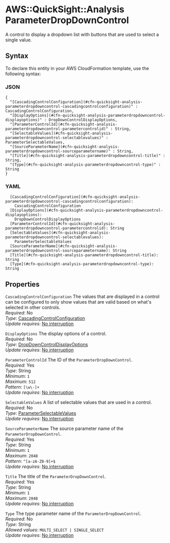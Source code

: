# AWS::QuickSight::Analysis ParameterDropDownControl<a name="aws-properties-quicksight-analysis-parameterdropdowncontrol"></a>

A control to display a dropdown list with buttons that are used to select a single value\.

## Syntax<a name="aws-properties-quicksight-analysis-parameterdropdowncontrol-syntax"></a>

To declare this entity in your AWS CloudFormation template, use the following syntax:

### JSON<a name="aws-properties-quicksight-analysis-parameterdropdowncontrol-syntax.json"></a>

```
{
  "[CascadingControlConfiguration](#cfn-quicksight-analysis-parameterdropdowncontrol-cascadingcontrolconfiguration)" : CascadingControlConfiguration,
  "[DisplayOptions](#cfn-quicksight-analysis-parameterdropdowncontrol-displayoptions)" : DropDownControlDisplayOptions,
  "[ParameterControlId](#cfn-quicksight-analysis-parameterdropdowncontrol-parametercontrolid)" : String,
  "[SelectableValues](#cfn-quicksight-analysis-parameterdropdowncontrol-selectablevalues)" : ParameterSelectableValues,
  "[SourceParameterName](#cfn-quicksight-analysis-parameterdropdowncontrol-sourceparametername)" : String,
  "[Title](#cfn-quicksight-analysis-parameterdropdowncontrol-title)" : String,
  "[Type](#cfn-quicksight-analysis-parameterdropdowncontrol-type)" : String
}
```

### YAML<a name="aws-properties-quicksight-analysis-parameterdropdowncontrol-syntax.yaml"></a>

```
  [CascadingControlConfiguration](#cfn-quicksight-analysis-parameterdropdowncontrol-cascadingcontrolconfiguration):
    CascadingControlConfiguration
  [DisplayOptions](#cfn-quicksight-analysis-parameterdropdowncontrol-displayoptions):
    DropDownControlDisplayOptions
  [ParameterControlId](#cfn-quicksight-analysis-parameterdropdowncontrol-parametercontrolid): String
  [SelectableValues](#cfn-quicksight-analysis-parameterdropdowncontrol-selectablevalues):
    ParameterSelectableValues
  [SourceParameterName](#cfn-quicksight-analysis-parameterdropdowncontrol-sourceparametername): String
  [Title](#cfn-quicksight-analysis-parameterdropdowncontrol-title): String
  [Type](#cfn-quicksight-analysis-parameterdropdowncontrol-type): String
```

## Properties<a name="aws-properties-quicksight-analysis-parameterdropdowncontrol-properties"></a>

`CascadingControlConfiguration` <a name="cfn-quicksight-analysis-parameterdropdowncontrol-cascadingcontrolconfiguration"></a>
The values that are displayed in a control can be configured to only show values that are valid based on what's selected in other controls\.  
_Required_: No  
_Type_: [CascadingControlConfiguration](aws-properties-quicksight-analysis-cascadingcontrolconfiguration.md)  
_Update requires_: [No interruption](https://docs.aws.amazon.com/AWSCloudFormation/latest/UserGuide/using-cfn-updating-stacks-update-behaviors.html#update-no-interrupt)

`DisplayOptions` <a name="cfn-quicksight-analysis-parameterdropdowncontrol-displayoptions"></a>
The display options of a control\.  
_Required_: No  
_Type_: [DropDownControlDisplayOptions](aws-properties-quicksight-analysis-dropdowncontroldisplayoptions.md)  
_Update requires_: [No interruption](https://docs.aws.amazon.com/AWSCloudFormation/latest/UserGuide/using-cfn-updating-stacks-update-behaviors.html#update-no-interrupt)

`ParameterControlId` <a name="cfn-quicksight-analysis-parameterdropdowncontrol-parametercontrolid"></a>
The ID of the `ParameterDropDownControl`\.  
_Required_: Yes  
_Type_: String  
_Minimum_: `1`  
_Maximum_: `512`  
_Pattern_: `[\w\-]+`  
_Update requires_: [No interruption](https://docs.aws.amazon.com/AWSCloudFormation/latest/UserGuide/using-cfn-updating-stacks-update-behaviors.html#update-no-interrupt)

`SelectableValues` <a name="cfn-quicksight-analysis-parameterdropdowncontrol-selectablevalues"></a>
A list of selectable values that are used in a control\.  
_Required_: No  
_Type_: [ParameterSelectableValues](aws-properties-quicksight-analysis-parameterselectablevalues.md)  
_Update requires_: [No interruption](https://docs.aws.amazon.com/AWSCloudFormation/latest/UserGuide/using-cfn-updating-stacks-update-behaviors.html#update-no-interrupt)

`SourceParameterName` <a name="cfn-quicksight-analysis-parameterdropdowncontrol-sourceparametername"></a>
The source parameter name of the `ParameterDropDownControl`\.  
_Required_: Yes  
_Type_: String  
_Minimum_: `1`  
_Maximum_: `2048`  
_Pattern_: `^[a-zA-Z0-9]+$`  
_Update requires_: [No interruption](https://docs.aws.amazon.com/AWSCloudFormation/latest/UserGuide/using-cfn-updating-stacks-update-behaviors.html#update-no-interrupt)

`Title` <a name="cfn-quicksight-analysis-parameterdropdowncontrol-title"></a>
The title of the `ParameterDropDownControl`\.  
_Required_: Yes  
_Type_: String  
_Minimum_: `1`  
_Maximum_: `2048`  
_Update requires_: [No interruption](https://docs.aws.amazon.com/AWSCloudFormation/latest/UserGuide/using-cfn-updating-stacks-update-behaviors.html#update-no-interrupt)

`Type` <a name="cfn-quicksight-analysis-parameterdropdowncontrol-type"></a>
The type parameter name of the `ParameterDropDownControl`\.  
_Required_: No  
_Type_: String  
_Allowed values_: `MULTI_SELECT | SINGLE_SELECT`  
_Update requires_: [No interruption](https://docs.aws.amazon.com/AWSCloudFormation/latest/UserGuide/using-cfn-updating-stacks-update-behaviors.html#update-no-interrupt)
